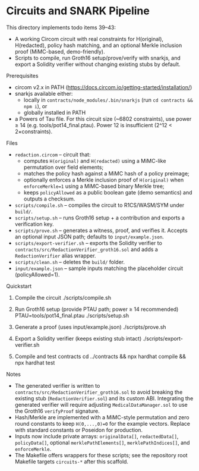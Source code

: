 # Circuits and SNARK Pipeline

This directory implements todo items 39–43:

- A working Circom circuit with real constraints for H(original), H(redacted), policy hash matching, and an optional Merkle inclusion proof (MiMC-based, demo-friendly).
- Scripts to compile, run Groth16 setup/prove/verify with snarkjs, and export a Solidity verifier without changing existing stubs by default.

Prerequisites

- circom v2.x in PATH (<https://docs.circom.io/getting-started/installation/>)
- snarkjs available either:
  - locally in `contracts/node_modules/.bin/snarkjs` (run `cd contracts && npm i`), or
  - globally installed in PATH
- a Powers of Tau file. For this circuit size (~6802 constraints), use power ≥ 14
  (e.g. tools/pot14_final.ptau). Power 12 is insufficient (2^12 < 2×constraints).

Files

- `redaction.circom` – circuit that:
  - computes `H(original)` and `H(redacted)` using a MiMC-like permutation over field elements;
  - matches the policy hash against a MiMC hash of a policy preimage;
  - optionally enforces a Merkle inclusion proof of `H(original)` when `enforceMerkle=1` using a MiMC-based binary Merkle tree;
  - keeps `policyAllowed` as a public boolean gate (demo semantics) and outputs a checksum.
- `scripts/compile.sh` – compiles the circuit to R1CS/WASM/SYM under `build/`.
- `scripts/setup.sh` – runs Groth16 setup + a contribution and exports a verification key.
- `scripts/prove.sh` – generates a witness, proof, and verifies it. Accepts an optional input JSON path; defaults to `input/example.json`.
- `scripts/export-verifier.sh` – exports the Solidity verifier to `contracts/src/RedactionVerifier_groth16.sol` and adds a `RedactionVerifier` alias wrapper.
- `scripts/clean.sh` – deletes the `build/` folder.
- `input/example.json` – sample inputs matching the placeholder circuit (policyAllowed=1).

Quickstart

1) Compile the circuit
   ./scripts/compile.sh

2) Run Groth16 setup (provide PTAU path; power ≥ 14 recommended)
   PTAU=tools/pot14_final.ptau ./scripts/setup.sh

3) Generate a proof (uses input/example.json)
   ./scripts/prove.sh

4) Export a Solidity verifier (keeps existing stub intact)
   ./scripts/export-verifier.sh

5) Compile and test contracts
   cd ../contracts && npx hardhat compile && npx hardhat test

Notes

- The generated verifier is written to `contracts/src/RedactionVerifier_groth16.sol` to avoid breaking the existing stub (`RedactionVerifier.sol`) and its custom ABI.
  Integrating the generated verifier will require adjusting `MedicalDataManager.sol` to use the Groth16 `verifyProof` signature.
- Hash/Merkle are implemented with a MiMC-style permutation and zero round constants to keep `H(0,...,0)=0` for the example vectors. Replace with standard constants or Poseidon for production.
- Inputs now include private arrays: `originalData[]`, `redactedData[]`, `policyData[]`, optional `merklePathElements[]`, `merklePathIndices[]`, and `enforceMerkle`.
- The Makefile offers wrappers for these scripts; see the repository root Makefile targets `circuits-*` after this scaffold.
